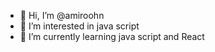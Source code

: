 - 👋 Hi, I’m @amiroohn
- 👀 I’m interested in java script
- 🌱 I’m currently learning java script and React


<!---
amiroohn/amiroohn is a ✨ special ✨ repository because its `README.md` (this file) appears on your GitHub profile.
You can click the Preview link to take a look at your changes.
--->
